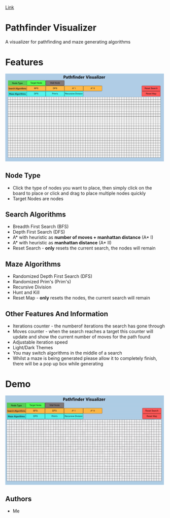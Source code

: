 [Link](https://pathfinder-visualizer-1402d6.netlify.app/)

# Pathfinder Visualizer

A visualizer for pathfinding and maze generating algorithms

# Features

<!-- ![Features](/resource/layout.png) -->
<img src="./resource/layout.png" width="500" />

## Node Type

- Click the type of nodes you want to place, then simply click on the board to place or click and drag to place multiple nodes quickly
- Target Nodes are nodes

## Search Algorithms

- Breadth First Search (BFS)
- Depth First Search (DFS)
- A* with heuristic as **number of moves + manhattan distance** (A* I)
- A* with heuristic as **manhattan distance** (A* II)
- Reset Search - **only** resets the current search, the nodes will remain

## Maze Algorithms

- Randomized Depth First Search (DFS)
- Randomized Prim's (Prim's)
- Recursive Division
- Hunt and Kill
- Reset Map - **only** resets the nodes, the current search will remain

## Other Features And Information

- Iterations counter - the numberof iterations the search has gone through
- Moves counter - when the search reaches a target this counter will update and show the current number of moves for the path found
- Adjustable iteration speed
- Light/Dark Themes
- You may switch algorithms in the middle of a search
- Whilst a maze is being generated please allow it to completely finish, there will be a pop up box while generating

# Demo

<!-- ![Demo](/resource/demo.gif) -->
<img src="./resource/demo.gif" width="500" />

## Authors

- Me
